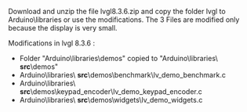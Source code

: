 
Download and unzip the file lvgl8.3.6.zip and copy the folder lvgl to Arduino\libraries or use the modifications. The 3 Files are modified only because the display is very small. 

Modifications in lvgl 8.3.6 :

* Folder "Arduino\libraries\demos" copied to "Arduino\libraries\ **src**\demos"
* Arduino\libraries\ **src**\demos\benchmark\lv_demo_benchmark.c
* Arduino\libraries\ **src**\demos\keypad_encoder\lv_demo_keypad_encoder.c
* Arduino\libraries\ **src**\demos\widgets\lv_demo_widgets.c

